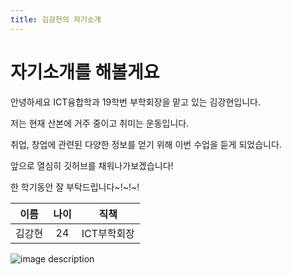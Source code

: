 ```yaml
---
title: 김강현의 자기소개
---
```


# 자기소개를 해볼게요

안녕하세요 ICT융합학과 19학번 부학회장을 맡고 있는 김강현입니다.

저는 현재 산본에 거주 중이고 취미는 운동입니다.

취업, 창업에 관련된 다양한 정보를 얻기 위해 이번 수업을 듣게 되었습니다.

앞으로 열심히 깃허브를 채워나가보겠습니다!

한 학기동안 잘 부탁드립니다~!~!~!

|**이름**|**나이**|**직책**|
|:--:|:--:|:--:|
|김강현|24|ICT부학회장|


![image description](https://user-images.githubusercontent.com/115526953/225574173-7a126210-7933-4912-af67-3d4297674769.jpg)
